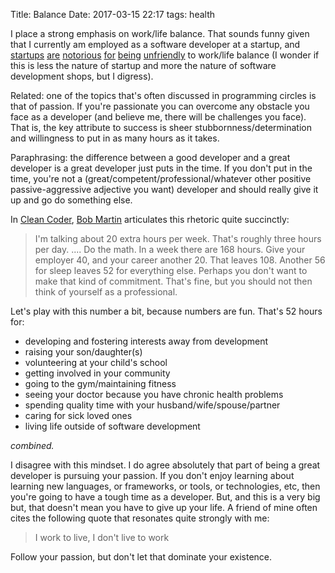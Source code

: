 Title: Balance
Date: 2017-03-15 22:17
tags: health

I place a strong emphasis on work/life balance. That sounds funny given that I currently am employed as a software
developer at a startup, and
[startups](http://timberry.bplans.com/is-worklife-balance.html)
[are](https://www.forbes.com/sites/davidshaywitz/2012/10/08/silicon-valley-work-life-balance-is-for-losers-not-closers/#445ffafb4e6b)
[notorious](https://www.entrepreneur.com/article/239553)
[for](https://techcrunch.com/2014/12/24/rethinking-work-life-balance/)
[being](http://paulgraham.com/before.html)
[unfriendly](http://fortune.com/2016/10/06/entrepreneurship-and-depression/)
to work/life balance (I wonder if this is less the nature of startup and more the nature of software development shops,
but I digress).

Related: one of the topics that's often discussed in programming circles is that of passion. If you're passionate you
can overcome any obstacle you face as a developer (and believe me, there will be challenges you face). That is, the key
attribute to success is sheer stubbornness/determination and willingness to put in as many hours as it takes.

Paraphrasing: the difference between a good developer and a great developer is a great developer just puts in the time.
If you don't put in the time, you're not a (great/competent/professional/whatever other positive passive-aggressive
adjective you want) developer and should really give it up and go do something else.

In [Clean Coder](https://www.amazon.ca/Clean-Coder-Conduct-Professional-Programmers/dp/0137081073), [Bob Martin](https://www.google.ca/search?num=100&newwindow=1&safe=active&q=uncle+bob+martin&oq=uncle+bob+martin&gs_l=serp.3..0i67k1j0l9.7239.7943.0.8620.6.6.0.0.0.0.115.422.4j1.5.0.ulpe%2Cstargd-cl%3Dweb-for-rerank-with-language%2Ceulp%3D1%2Celpf%3D1%2Ccfro%3D1...0...1.1.64.serp..1.5.420...0i7i30k1j0i13k1j35i39k1.I8uptwKA-us)
articulates this rhetoric quite succinctly:

>I'm talking about 20 extra hours per week. That's roughly three hours per day. .... Do the math. In a week there are
168 hours. Give your employer 40, and your career another 20. That leaves 108. Another 56 for sleep leaves 52 for
everything else. Perhaps you don't want to make that kind of commitment. That's fine, but you should not then think of
yourself as a professional.

Let's play with this number a bit, because numbers are fun. That's 52 hours for:

* developing and fostering interests away from development
* raising your son/daughter(s)
* volunteering at your child's school
* getting involved in your community
* going to the gym/maintaining fitness
* seeing your doctor because you have chronic health problems
* spending quality time with your husband/wife/spouse/partner
* caring for sick loved ones
* living life outside of software development

*combined.*

I disagree with this mindset. I do agree absolutely that part of being a great developer is pursuing your passion. If
you don't enjoy learning about learning new languages, or frameworks, or tools, or technologies, etc, then you're going
to have a tough time as a developer. But, and this is a very big but, that doesn't mean you have to give up your life.
A friend of mine often cites the following quote that resonates quite strongly with me:

> I work to live, I don't live to work

Follow your passion, but don't let that dominate your existence.
